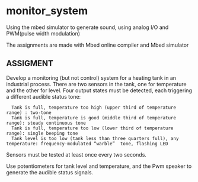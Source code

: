 # monitor_system

Using the mbed simulator to generate sound, using analog I/O and PWM(pulse width modulation)

The assignments are made with Mbed online compiler and Mbed simulator

## ASSIGMENT

Develop a monitoring (but not control) system for a heating tank in an industrial process. There are two sensors in the tank, one for temperature and the other for level. Four output states must be detected, each triggering a different audible status tone: 

      Tank is full, temperature too high (upper third of temperature range) : two-tone  
      Tank is full, temperature is good (middle third of temperature range): steady continuous tone 
      Tank is full, temperature too low (lower third of temperature range): single beeping tone 
      Tank level is too low (tank less than three quarters full), any temperature: frequency-modulated “warble”  tone, flashing LED

Sensors must be tested at least once every two seconds. 

Use potentiometers for tank level and temperature, and the Pwm speaker to generate the audible status signals.

